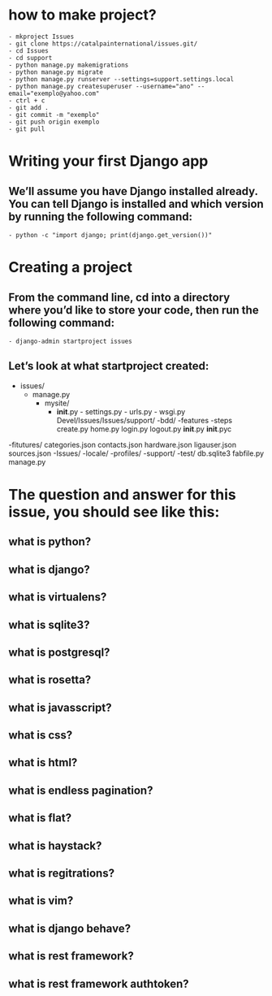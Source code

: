 # how to make project?
    - mkproject Issues
    - git clone https://catalpainternational/issues.git/
    - cd Issues
    - cd support
    - python manage.py makemigrations
    - python manage.py migrate
    - python manage.py runserver --settings=support.settings.local
    - python manage.py createsuperuser --username="ano" --email="exemplo@yahoo.com"
    - ctrl + c
    - git add .
    - git commit -m "exemplo"
    - git push origin exemplo
    - git pull


# Writing your first Django app
## We’ll assume you have Django installed already. You can tell Django is installed and which version by running the following command:
    - python -c "import django; print(django.get_version())"
# Creating a project
## From the command line, cd into a directory where you’d like to store your code, then run the following command:
    - django-admin startproject issues
## Let’s look at what startproject created:
- issues/
   - manage.py
       - mysite/
          - __init__.py
                - settings.py
                    - urls.py
                        - wsgi.py
Devel/Issues/Issues/support/
-bdd/
    -features
        -steps
            create.py
            home.py
            login.py
            logout.py
    __init__.py
    __init__.pyc

-fitutures/
    categories.json
    contacts.json
    hardware.json
    ligauser.json
    sources.json
-Issues/
-locale/
-profiles/
-support/
-test/
db.sqlite3
fabfile.py
manage.py

# The question and answer for this issue, you should see like this:
## what is python?
## what is django?
## what is virtualens?
## what is sqlite3?
## what is postgresql?
## what is rosetta?
## what is javasscript?
## what is css?
## what is html?
## what is endless pagination?
## what is flat?
## what is haystack?
## what is regitrations?
## what is vim?
## what is django behave?
## what is rest framework?
## what is rest framework authtoken?




